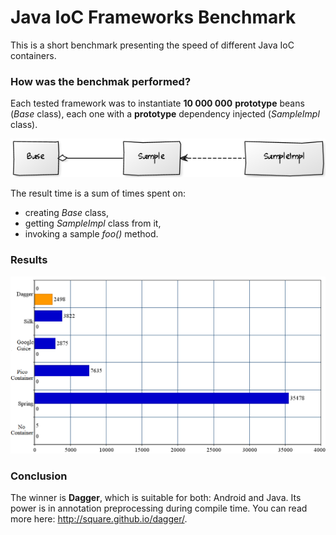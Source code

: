 # Java IoC Frameworks Benchmark

This is a short benchmark presenting the speed of different Java IoC containers. 

### How was the benchmak performed?

Each tested framework was to instantiate **10 000 000** **prototype** beans (*Base* class), each one with a **prototype** dependency injected (*SampleImpl* class).

![alt text](https://github.com/leszko/benchmark-ioc/raw/master/dependency.png)

The result time is a sum of times spent on:
* creating *Base* class, 
* getting *SampleImpl* class from it, 
* invoking a sample *foo()* method.

### Results

![alt text](https://github.com/leszko/benchmark-ioc/raw/master/chart.png)

### Conclusion

The winner is **Dagger**, which is suitable for both: Android and Java. Its power is in annotation preprocessing during compile time. You can read more here: http://square.github.io/dagger/.
